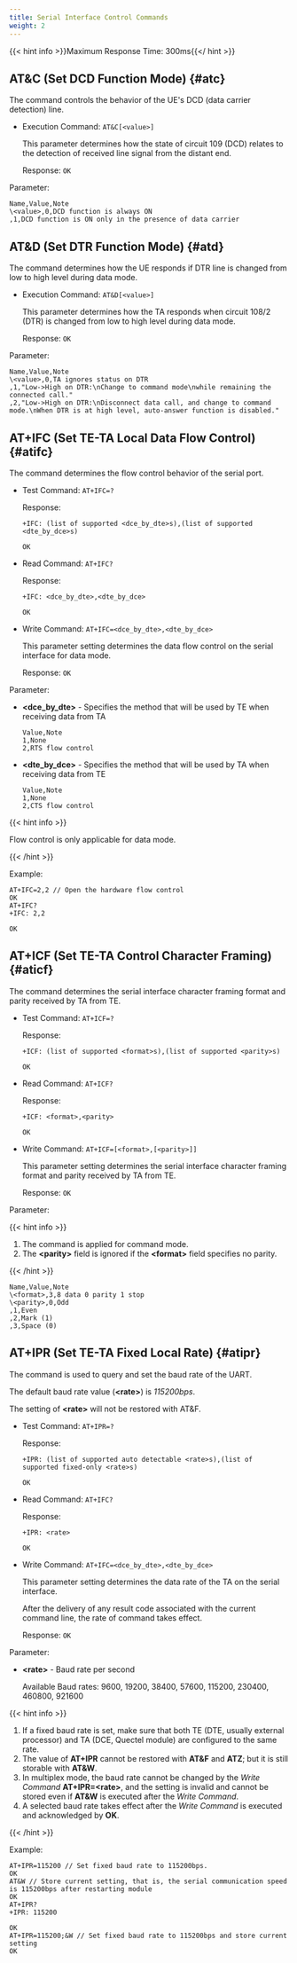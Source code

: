 ```yaml
---
title: Serial Interface Control Commands
weight: 2
---
```


{{< hint info >}}Maximum Response Time: 300ms{{</ hint >}}

## AT&C (Set DCD Function Mode) {#atc}

The command controls the behavior of the UE's DCD (data carrier detection) line.

- Execution Command: `AT&C[<value>]`

  This parameter determines how the state of circuit 109 (DCD) relates to the detection of received line signal from the distant end.

  Response: `OK`

Parameter:

```csv
Name,Value,Note
\<value>,0,DCD function is always ON
,1,DCD function is ON only in the presence of data carrier
```

## AT&D (Set DTR Function Mode) {#atd}

The command determines how the UE responds if DTR line is changed from low to high level during data mode.

- Execution Command: `AT&D[<value>]`

  This parameter determines how the TA responds when circuit 108/2 (DTR) is changed from low to high level during data mode.

  Response: `OK`

Parameter:

```csv
Name,Value,Note
\<value>,0,TA ignores status on DTR
,1,"Low->High on DTR:\nChange to command mode\nwhile remaining the connected call."
,2,"Low->High on DTR:\nDisconnect data call, and change to command mode.\nWhen DTR is at high level, auto-answer function is disabled."
```

## AT+IFC (Set TE-TA Local Data Flow Control) {#atifc}

The command determines the flow control behavior of the serial port.

- Test Command: `AT+IFC=?`

  Response:

  ```at
  +IFC: (list of supported <dce_by_dte>s),(list of supported <dte_by_dce>s)

  OK
  ```

- Read Command: `AT+IFC?`

  Response:

  ```at
  +IFC: <dce_by_dte>,<dte_by_dce>

  OK
  ```

- Write Command: `AT+IFC=<dce_by_dte>,<dte_by_dce>`

  This parameter setting determines the data flow control on the serial interface for data mode.

  Response: `OK`

Parameter:

- **\<dce_by_dte>** - Specifies the method that will be used by TE when receiving data from TA

  ```csv
  Value,Note
  1,None
  2,RTS flow control
  ```

- **\<dte_by_dce>** - Specifies the method that will be used by TA when receiving data from TE

  ```csv
  Value,Note
  1,None
  2,CTS flow control
  ```

{{< hint info >}}

Flow control is only applicable for data mode.

{{< /hint >}}

Example:

```at
AT+IFC=2,2 // Open the hardware flow control
OK
AT+IFC?
+IFC: 2,2

OK
```

## AT+ICF (Set TE-TA Control Character Framing) {#aticf}

The command determines the serial interface character framing format and parity received by TA from TE.

- Test Command: `AT+ICF=?`

  Response:

  ```at
  +ICF: (list of supported <format>s),(list of supported <parity>s)

  OK
  ```

- Read Command: `AT+ICF?`

  Response:

  ```at
  +ICF: <format>,<parity>

  OK
  ```

- Write Command: `AT+ICF=[<format>,[<parity>]]`

  This parameter setting determines the serial interface character framing format and parity received by TA from TE.

  Response: `OK`

Parameter:

{{< hint info >}}

1. The command is applied for command mode.
2. The **\<parity>** field is ignored if the **\<format>** field specifies no parity.

{{< /hint >}}

```csv
Name,Value,Note
\<format>,3,8 data 0 parity 1 stop
\<parity>,0,Odd
,1,Even
,2,Mark (1)
,3,Space (0)
```

## AT+IPR (Set TE-TA Fixed Local Rate) {#atipr}

The command is used to query and set the baud rate of the UART.

The default baud rate value (**\<rate>**) is _115200bps_.

The setting of **\<rate>** will not be restored with AT&F.

- Test Command: `AT+IPR=?`

  Response:

  ```at
  +IPR: (list of supported auto detectable <rate>s),(list of supported fixed-only <rate>s)

  OK
  ```

- Read Command: `AT+IFC?`

  Response:

  ```at
  +IPR: <rate>

  OK
  ```

- Write Command: `AT+IFC=<dce_by_dte>,<dte_by_dce>`

  This parameter setting determines the data rate of the TA on the serial interface.

  After the delivery of any result code associated with the current command line, the rate of command takes effect.

  Response: `OK`

Parameter:

- **\<rate>** - Baud rate per second

  Available Baud rates: 9600, 19200, 38400, 57600, 115200, 230400, 460800, 921600

{{< hint info >}}

1. If a fixed baud rate is set, make sure that both TE (DTE, usually external processor)
   and TA (DCE, Quectel module) are configured to the same rate.
1. The value of **AT+IPR** cannot be restored with **AT&F** and **ATZ**;
   but it is still storable with **AT&W**.
1. In multiplex mode, the baud rate cannot be changed by the _Write Command_ **AT+IPR=\<rate>**,
   and the setting is invalid and cannot be stored even if **AT&W** is executed after the _Write Command_.
1. A selected baud rate takes effect after the _Write Command_ is executed and acknowledged by **OK**.

{{< /hint >}}

Example:

```at
AT+IPR=115200 // Set fixed baud rate to 115200bps.
OK
AT&W // Store current setting, that is, the serial communication speed is 115200bps after restarting module
OK
AT+IPR?
+IPR: 115200

OK
AT+IPR=115200;&W // Set fixed baud rate to 115200bps and store current setting
OK
```
